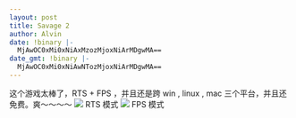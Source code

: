 ```yaml
---
layout: post
title: Savage 2
author: Alvin
date: !binary |-
  MjAwOC0xMi0xNiAxMzozMjoxNiArMDgwMA==
date_gmt: !binary |-
  MjAwOC0xMi0xNiAwNTozMjoxNiArMDgwMA==
---
```

这个游戏太棒了，RTS + FPS ，并且还是跨 win , linux , mac 三个平台，并且还免费。爽～～～～
<a href="http://www.flickr.com/photos/31744939@N06/3100858787"><img src="http://farm4.static.flickr.com/3077/3100858787_2127dec25d.jpg" /></a>
RTS 模式
<a href="http://www.flickr.com/photos/31744939@N06/3100857533"><img src="http://farm4.static.flickr.com/3140/3100857533_17df91cee0.jpg" /></a>
FPS 模式
